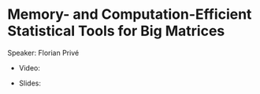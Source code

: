 # Memory- and Computation-Efficient Statistical Tools for Big Matrices

Speaker: Florian Privé

- Video: 

- Slides: 

